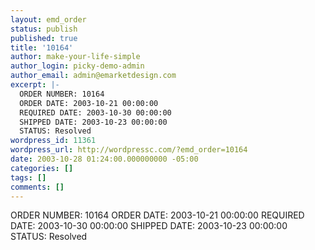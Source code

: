 ```yaml
---
layout: emd_order
status: publish
published: true
title: '10164'
author: make-your-life-simple
author_login: picky-demo-admin
author_email: admin@emarketdesign.com
excerpt: |-
  ORDER NUMBER: 10164
  ORDER DATE: 2003-10-21 00:00:00
  REQUIRED DATE: 2003-10-30 00:00:00
  SHIPPED DATE: 2003-10-23 00:00:00
  STATUS: Resolved
wordpress_id: 11361
wordpress_url: http://wordpressc.com/?emd_order=10164
date: 2003-10-28 01:24:00.000000000 -05:00
categories: []
tags: []
comments: []
---
```

ORDER NUMBER: 10164
ORDER DATE: 2003-10-21 00:00:00
REQUIRED DATE: 2003-10-30 00:00:00
SHIPPED DATE: 2003-10-23 00:00:00
STATUS: Resolved
